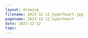 ```yaml
---
layout: drawing
filename: 2023-12-12_hyperheart.jpg
pagename: 2023-12-12_hyperheart
date: 2023-12-12
tags:
---
```

